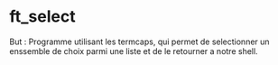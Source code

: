 # ft_select

But : Programme utilisant les termcaps, qui permet de selectionner un enssemble de choix parmi une liste et de le retourner a notre shell.
